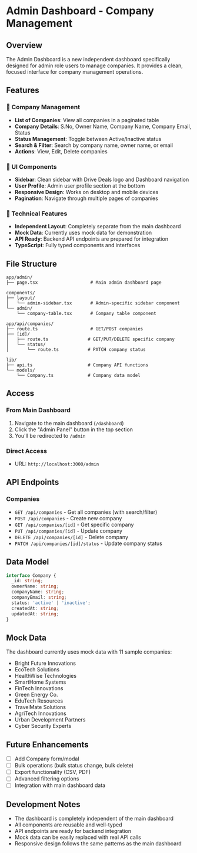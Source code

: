 # Admin Dashboard - Company Management

## Overview
The Admin Dashboard is a new independent dashboard specifically designed for admin role users to manage companies. It provides a clean, focused interface for company management operations.

## Features

### 🏢 Company Management
- **List of Companies**: View all companies in a paginated table
- **Company Details**: S.No, Owner Name, Company Name, Company Email, Status
- **Status Management**: Toggle between Active/Inactive status
- **Search & Filter**: Search by company name, owner name, or email
- **Actions**: View, Edit, Delete companies

### 🎨 UI Components
- **Sidebar**: Clean sidebar with Drive Deals logo and Dashboard navigation
- **User Profile**: Admin user profile section at the bottom
- **Responsive Design**: Works on desktop and mobile devices
- **Pagination**: Navigate through multiple pages of companies

### 🔧 Technical Features
- **Independent Layout**: Completely separate from the main dashboard
- **Mock Data**: Currently uses mock data for demonstration
- **API Ready**: Backend API endpoints are prepared for integration
- **TypeScript**: Fully typed components and interfaces

## File Structure

```
app/admin/
├── page.tsx                    # Main admin dashboard page

components/
├── layout/
│   └── admin-sidebar.tsx       # Admin-specific sidebar component
└── admin/
    └── company-table.tsx       # Company table component

app/api/companies/
├── route.ts                    # GET/POST companies
├── [id]/
│   ├── route.ts               # GET/PUT/DELETE specific company
│   └── status/
│       └── route.ts           # PATCH company status

lib/
├── api.ts                     # Company API functions
└── models/
    └── Company.ts             # Company data model
```

## Access

### From Main Dashboard
1. Navigate to the main dashboard (`/dashboard`)
2. Click the "Admin Panel" button in the top section
3. You'll be redirected to `/admin`

### Direct Access
- URL: `http://localhost:3000/admin`

## API Endpoints

### Companies
- `GET /api/companies` - Get all companies (with search/filter)
- `POST /api/companies` - Create new company
- `GET /api/companies/[id]` - Get specific company
- `PUT /api/companies/[id]` - Update company
- `DELETE /api/companies/[id]` - Delete company
- `PATCH /api/companies/[id]/status` - Update company status

## Data Model

```typescript
interface Company {
  _id: string;
  ownerName: string;
  companyName: string;
  companyEmail: string;
  status: 'active' | 'inactive';
  createdAt: string;
  updatedAt: string;
}
```

## Mock Data
The dashboard currently uses mock data with 11 sample companies:
- Bright Future Innovations
- EcoTech Solutions
- HealthWise Technologies
- SmartHome Systems
- FinTech Innovations
- Green Energy Co.
- EduTech Resources
- TravelMate Solutions
- AgriTech Innovations
- Urban Development Partners
- Cyber Security Experts

## Future Enhancements
- [ ] Add Company form/modal
- [ ] Bulk operations (bulk status change, bulk delete)
- [ ] Export functionality (CSV, PDF)
- [ ] Advanced filtering options
- [ ] Integration with main dashboard data

## Development Notes
- The dashboard is completely independent of the main dashboard
- All components are reusable and well-typed
- API endpoints are ready for backend integration
- Mock data can be easily replaced with real API calls
- Responsive design follows the same patterns as the main dashboard

